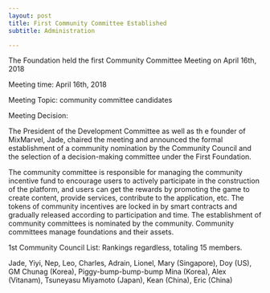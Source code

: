 ```yaml
---
layout: post
title: First Community Committee Established
subtitle: Administration

---
```


The Foundation held the first Community Committee Meeting on April 16th, 2018 

Meeting time: April 16th, 2018 

Meeting Topic: community committee candidates 

Meeting Decision: 

The President of the Development Committee as well as th e founder of MixMarvel, Jade, chaired the meeting and announced the formal establishment of a community nomination by the Community Council and the selection of a decision-making committee under the First Foundation. 

The community committee is responsible for managing the community incentive fund to encourage users to actively participate in the construction of the platform, and users can get the rewards by promoting the game to create content, provide services, contribute to the application, etc. The tokens of community incentives are locked in by smart contracts and gradually released according to participation and time. The establishment of community committees is nominated by the community. Community committees manage foundations and their assets. 

1st Community Council List: Rankings regardless, totaling 15 members.

Jade, Yiyi, Nep, Leo, Charles, Adrain, Lionel, Mary (Singapore), Doy (US), GM Chunag (Korea), Piggy-bump-bump-bump Mina (Korea), Alex (Vitanam), Tsuneyasu Miyamoto (Japan), Kean (China), Eric (China) 
